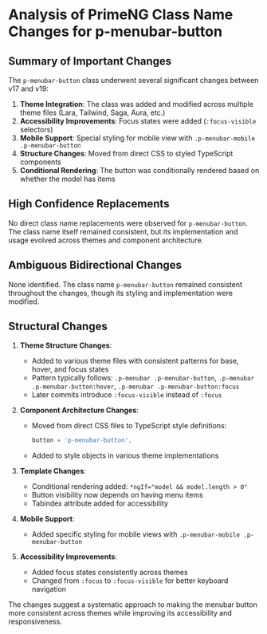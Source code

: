 # Analysis of PrimeNG Class Name Changes for p-menubar-button

## Summary of Important Changes

The `p-menubar-button` class underwent several significant changes between v17 and v19:

1. **Theme Integration**: The class was added and modified across multiple theme files (Lara, Tailwind, Saga, Aura, etc.)
2. **Accessibility Improvements**: Focus states were added (`:focus-visible` selectors)
3. **Mobile Support**: Special styling for mobile view with `.p-menubar-mobile .p-menubar-button`
4. **Structure Changes**: Moved from direct CSS to styled TypeScript components
5. **Conditional Rendering**: The button was conditionally rendered based on whether the model has items

## High Confidence Replacements

No direct class name replacements were observed for `p-menubar-button`. The class name itself remained consistent, but its implementation and usage evolved across themes and component architecture.

## Ambiguous Bidirectional Changes

None identified. The class name `p-menubar-button` remained consistent throughout the changes, though its styling and implementation were modified.

## Structural Changes

1. **Theme Structure Changes**:
   - Added to various theme files with consistent patterns for base, hover, and focus states
   - Pattern typically follows: `.p-menubar .p-menubar-button`, `.p-menubar .p-menubar-button:hover`, `.p-menubar .p-menubar-button:focus`
   - Later commits introduce `:focus-visible` instead of `:focus`

2. **Component Architecture Changes**:
   - Moved from direct CSS files to TypeScript style definitions:
     ```typescript
     button = 'p-menubar-button',
     ```
   - Added to style objects in various theme implementations

3. **Template Changes**:
   - Conditional rendering added: `*ngIf="model && model.length > 0"`
   - Button visibility now depends on having menu items
   - Tabindex attribute added for accessibility

4. **Mobile Support**:
   - Added specific styling for mobile views with `.p-menubar-mobile .p-menubar-button`

5. **Accessibility Improvements**:
   - Added focus states consistently across themes
   - Changed from `:focus` to `:focus-visible` for better keyboard navigation

The changes suggest a systematic approach to making the menubar button more consistent across themes while improving its accessibility and responsiveness.